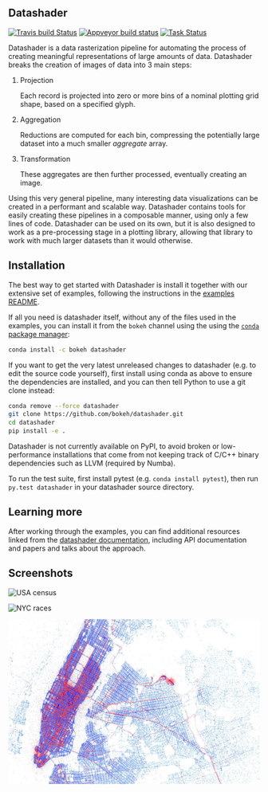 Datashader
----------

[![Travis build Status](https://travis-ci.org/bokeh/datashader.svg?branch=master)](https://travis-ci.org/bokeh/datashader)
[![Appveyor build status](https://ci.appveyor.com/api/projects/status/h3lwh6ju4hfcgkm8/branch/master?svg=true)](https://ci.appveyor.com/project/bokeh-integrations/datashader/branch/master)
[![Task Status](https://badge.waffle.io/bokeh/datashader.png?label=ready&title=tasks)](https://waffle.io/bokeh/datashader)


Datashader is a data rasterization pipeline for automating the process of
creating meaningful representations of large amounts of data. Datashader
breaks the creation of images of data into 3 main steps:

1. Projection

   Each record is projected into zero or more bins of a nominal plotting grid
   shape, based on a specified glyph.

2. Aggregation

   Reductions are computed for each bin, compressing the potentially large
   dataset into a much smaller *aggregate* array.

3. Transformation

   These aggregates are then further processed, eventually creating an image.

Using this very general pipeline, many interesting data visualizations can be
created in a performant and scalable way. Datashader contains tools for easily
creating these pipelines in a composable manner, using only a few lines of code.
Datashader can be used on its own, but it is also designed to work as
a pre-processing stage in a plotting library, allowing that library
to work with much larger datasets than it would otherwise.


## Installation

The best way to get started with Datashader is install it together
with our extensive set of examples, following the instructions in the
[examples README](/examples/README.md).

If all you need is datashader itself, without any of the files used in
the examples, you can install it from the `bokeh` channel using the using the
[`conda` package manager](https://conda.io/docs/install/quick.html):

```bash
conda install -c bokeh datashader
```

If you want to get the very latest unreleased changes to datashader
(e.g. to edit the source code yourself), first install using conda 
as above to ensure the dependencies are installed, and you can
then tell Python to use a git clone instead:

```bash
conda remove --force datashader
git clone https://github.com/bokeh/datashader.git
cd datashader
pip install -e .
```

Datashader is not currently available on PyPI, to avoid broken or
low-performance installations that come from not keeping track of
C/C++ binary dependencies such as LLVM (required by Numba).

To run the test suite, first install pytest (e.g. ``conda install
pytest``), then run ``py.test datashader`` in your datashader source
directory.

## Learning more

After working through the examples, you can find additional resources linked
from the [datashader documentation](http://datashader.org),
including API documentation and papers and talks about the approach.

## Screenshots

![USA census](docs/images/usa_census.jpg)

![NYC races](docs/images/nyc_races.jpg)

![NYC taxi](docs/images/nyc_pickups_vs_dropoffs.jpg)
